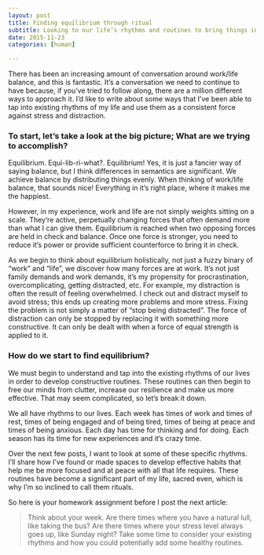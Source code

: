 ```yaml
---
layout: post
title: Finding equilibrium through ritual
subtitle: Looking to our life’s rhythms and routines to bring things into balance
date: 2015-11-23
categories: [human]

---
```

There has been an increasing amount of conversation around work/life balance, and this is fantastic. It’s a conversation we need to continue to have because, if you’ve tried to follow along, there are a million different ways to approach it. I’d like to write about some ways that I’ve been able to tap into existing rhythms of my life and use them as a consistent force against stress and distraction.

### To start, let’s take a look at the big picture; What are we trying to accomplish?

Equilibrium. Equi-lib-ri-what?. Equilibrium! Yes, it is just a fancier way of saying balance, but I think differences in semantics are significant. We achieve balance by distributing things evenly. When thinking of work/life balance, that sounds nice! Everything in it’s right place, where it makes me the happiest.

However, in my experience, work and life are not simply weights sitting on a scale. They’re active, perpetually changing forces that often demand more than what I can give them. Equilibrium is reached when two opposing forces are held in check and balance. Once one force is stronger, you need to reduce it’s power or provide sufficient counterforce to bring it in check.

As we begin to think about equilibrium holistically, not just a fuzzy binary of “work” and “life”, we discover how many forces are at work. It’s not just family demands and work demands, it’s my propensity for procrastination, overcomplicating, getting distracted, etc. For example, my distraction is often the result of feeling overwhelmed. I check out and distract myself to avoid stress; this ends up creating more problems and more stress. Fixing the problem is not simply a matter of “stop being distracted”. The force of distraction can only be stopped by replacing it with something more constructive. It can only be dealt with when a force of equal strength is applied to it.

### How do we start to find equilibrium?

We must begin to understand and tap into the existing rhythms of our lives in order to develop constructive routines. These routines can then begin to free our minds from clutter, increase our resilience and make us more effective. That may seem complicated, so let’s break it down.

We all have rhythms to our lives. Each week has times of work and times of rest, times of being engaged and of being tired, times of being at peace and times of being anxious. Each day has time for thinking and for doing. Each season has its time for new experiences and it’s crazy time.

Over the next few posts, I want to look at some of these specific rhythms. I’ll share how I’ve found or made spaces to develop effective habits that help me be more focused and at peace with all that life requires. These routines have become a significant part of my life, sacred even, which is why I’m so inclined to call them rituals.

So here is your homework assignment before I post the next article:

> Think about your week. Are there times where you have a natural lull, like taking the bus? Are there times where your stress level always goes up, like Sunday night? Take some time to consider your existing rhythms and how you could potentially add some healthy routines.
